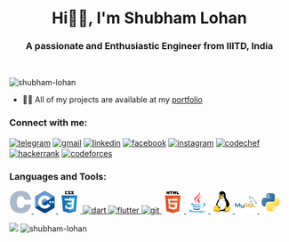 <h1 align="center">Hi👋🏻, I'm Shubham Lohan</h1>
<h3 align="center">A passionate and Enthusiastic Engineer from IIITD, India</h3>

<br>
<p align="left"> <img src="https://komarev.com/ghpvc/?username=shubham-lohan&label=Profile%20views&color=f53f2b&style=plastic" alt="shubham-lohan" /> </p>

<!-- - 👨‍💻 All of my projects are available at my [portfolio](https://shubham-lohan.github.io) -->
- 👨‍💻 All of my projects are available at my <a href="https://shubham-lohan.github.io" target="_blank">portfolio</a>

<h3 align="left">Connect with me:</h3>
<p align="left">
<a href="https://t.me/shubham_lohan" target="_blank"><img align="center" src="https://cdn.jsdelivr.net/npm/simple-icons@4.4.0/icons/telegram.svg" alt="telegram" height="30" width="40" /></a>
<a target="_blank" rel="noreferrer" rel=" noreferrer" target="_blank" href="mailto:shubhamlohan99@gmail.com" ><img align="center" src="https://cdn.jsdelivr.net/npm/simple-icons@4.4.0/icons/gmail.svg" alt="gmail" height="30" width="40" ></a>
<a target="_blank" rel="noreferrer" href="https://linkedin.com/in/shubham-lohan" target="_blank"><img align="center" src="https://cdn.jsdelivr.net/npm/simple-icons@3.13.0/icons/linkedin.svg" alt="linkedin" height="30" width="40" /></a>
<a target="_blank" rel="noreferrer" href="https://fb.com/lohanshubham" target="_blank"><img align="center" src="https://cdn.jsdelivr.net/npm/simple-icons@3.13.0/icons/facebook.svg" alt="facebook" height="30" width="40" /></a>
<a target="_blank" rel="noreferrer" href="https://instagram.com/shubham_lohan" target="_blank"><img align="center" src="https://cdn.jsdelivr.net/npm/simple-icons@3.13.0/icons/instagram.svg" alt="instagram" height="30" width="40" /></a>
<a target="_blank" rel="noreferrer" href="https://www.codechef.com/users/shubham_lohan" target="_blank"><img align="center" src="https://cdn.jsdelivr.net/npm/simple-icons@3.1.0/icons/codechef.svg" alt="codechef" height="30" width="40" /></a>
<a target="_blank" rel="noreferrer" href="https://www.hackerrank.com/shubham_lohan" target="_blank"><img align="center" src="https://cdn.jsdelivr.net/npm/simple-icons@3.13.0/icons/hackerrank.svg" alt="hackerrank" height="30" width="40" /></a>
<a target="_blank" rel="noreferrer" href="https://codeforces.com/profile/shubham_lohan" target="_blank"><img align="center" src="https://cdn.jsdelivr.net/npm/simple-icons@3.13.0/icons/codeforces.svg" alt="codeforces" height="30" width="40" /></a>
</p>

<h3 align="left">Languages and Tools:</h3>
<p align="left"> <a href="https://www.cprogramming.com/" target="_blank"> <img src="https://raw.githubusercontent.com/devicons/devicon/master/icons/c/c-original.svg" alt="c" width="40" height="40"/> </a> <a href="https://www.w3schools.com/cpp/" target="_blank"> <img src="https://raw.githubusercontent.com/devicons/devicon/master/icons/cplusplus/cplusplus-original.svg" alt="cplusplus" width="40" height="40"/> </a> <a href="https://www.w3schools.com/css/" target="_blank"> <img src="https://raw.githubusercontent.com/devicons/devicon/master/icons/css3/css3-original-wordmark.svg" alt="css3" width="40" height="40"/> </a> <a href="https://dart.dev" target="_blank"> <img src="https://www.vectorlogo.zone/logos/dartlang/dartlang-icon.svg" alt="dart" width="40" height="40"/> </a> <a href="https://flutter.dev" target="_blank"> <img src="https://www.vectorlogo.zone/logos/flutterio/flutterio-icon.svg" alt="flutter" width="40" height="40"/> </a> <a href="https://git-scm.com/" target="_blank"> <img src="https://www.vectorlogo.zone/logos/git-scm/git-scm-icon.svg" alt="git" width="40" height="40"/> </a> <a href="https://www.w3.org/html/" target="_blank"> <img src="https://raw.githubusercontent.com/devicons/devicon/master/icons/html5/html5-original-wordmark.svg" alt="html5" width="40" height="40"/> </a> <a href="https://www.java.com" target="_blank"> <img src="https://raw.githubusercontent.com/devicons/devicon/master/icons/java/java-original.svg" alt="java" width="40" height="40"/> </a> <a href="https://www.linux.org/" target="_blank"> <img src="https://raw.githubusercontent.com/devicons/devicon/master/icons/linux/linux-original.svg" alt="linux" width="40" height="40"/> </a> <a href="https://www.mysql.com/" target="_blank"> <img src="https://raw.githubusercontent.com/devicons/devicon/master/icons/mysql/mysql-original-wordmark.svg" alt="mysql" width="40" height="40"/> </a> <a href="https://www.python.org" target="_blank"> <img src="https://raw.githubusercontent.com/devicons/devicon/master/icons/python/python-original.svg" alt="python" width="40" height="40"/> </a> </p>

<p><img align="left" src="https://github-readme-stats.vercel.app/api/top-langs?username=shubham-lohan&show_icons=true&locale=en&layout=flat&theme=highcontrast&title_color=42f584&hide_border=true alt="shubham-lohan" /></p>
<p>&nbsp;<img align="center" src="https://github-readme-stats.vercel.app/api?username=shubham-lohan&show_icons=true&theme=highcontrast&title_color=42f584&icon_color=f53f2b&hide_border=true&count_private=true&line_height=40" alt="shubham-lohan" /></p>

<!-- [![ReadMe Card](https://github-readme-stats.vercel.app/api/pin/?username=shubham-lohan&repo=Basic-Linux-Shell)](https://github.com/shubham-lohan/Basic-Linux-Shell) -->